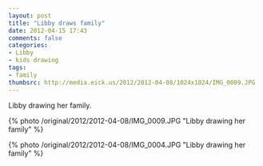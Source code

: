 ```yaml
---
layout: post
title: "Libby draws family"
date: 2012-04-15 17:43
comments: false
categories: 
- Libby
- kids drawing
tags:
- family
thumbsrc: http://media.eick.us/2012/2012-04-08/1024x1024/IMG_0009.JPG
---
```

Libby drawing her family.



{% photo /original/2012/2012-04-08/IMG_0009.JPG "Libby drawing her family" %}




{% photo /original/2012/2012-04-08/IMG_0004.JPG "Libby drawing her family" %}


